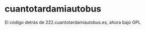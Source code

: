 cuantotardamiautobus
====================

El código detrás de 222.cuantotardamiautobus.es, ahora bajo GPL

